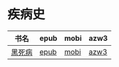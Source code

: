 # 疾病史

| 书名 | epub | mobi | azw3 |
| --- | --- | --- | --- |
| [黑死病](http://ct.dalanmei.com/f/31084289-571737540-7d190f) | [epub](http://ct.dalanmei.com/f/31084289-571737540-7d190f) | [mobi](http://ct.dalanmei.com/f/31084289-571603830-b87f98) | [azw3](http://ct.dalanmei.com/f/31084289-571916626-506758) |
